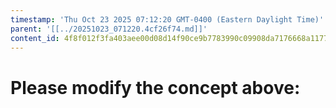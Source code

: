 ```yaml
---
timestamp: 'Thu Oct 23 2025 07:12:20 GMT-0400 (Eastern Daylight Time)'
parent: '[[../20251023_071220.4cf26f74.md]]'
content_id: 4f8f012f3fa403aee00d08d14f90ce9b7783990c09908da7176668a1177053db
---
```


# Please modify the concept above:
